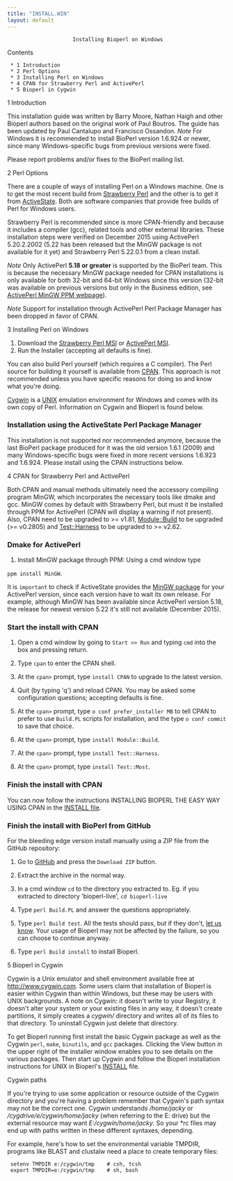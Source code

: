 ```yaml
---
title: "INSTALL.WIN"
layout: default
---
```

                         Installing Bioperl on Windows

   Contents

     * 1 Introduction
     * 2 Perl Options
     * 3 Installing Perl on Windows
     * 4 CPAN for Strawberry Perl and ActivePerl
     * 5 Bioperl in Cygwin

1 Introduction

This installation guide was written by Barry Moore, Nathan Haigh
and other Bioperl authors based on the original work of Paul Boutros. The
guide has been updated by Paul Cantalupo and Francisco Ossandon.
*Note* For Windows it is recommended to install BioPerl version 1.6.924 or 
newer, since many Windows-specific bugs from previous versions were fixed.

Please report problems and/or fixes to the BioPerl mailing list.

2 Perl Options

There are a couple of ways of installing Perl on a Windows machine. One is
to get the most recent build from [Strawberry Perl](http://strawberryperl.com/)
and the other is to get it from [ActiveState](http://www.activestate.com/).
Both are software companies that provide free builds of Perl for Windows 
users.

Strawberry Perl is recommended since is more CPAN-friendly and 
because it includes a compiler (gcc), related tools and other external 
libraries. These installation steps were verified on December 2015 using 
ActivePerl 5.20.2.2002 (5.22 has been released but the MinGW package is not 
available for it yet) and Strawberry Perl 5.22.0.1 from a clean install.

*Note* Only ActivePerl **5.18 or greater** is supported by the BioPerl team. 
This is because the necessary MinGW package needed for CPAN installations
is only available for both 32-bit and 64-bit Windows since this version
(32-bit was available on previous versions but only in the Business edition,
see [ActivePerl MinGW PPM webpage](http://www.activestate.com/activeperl/downloads)).

*Note* Support for installation through ActivePerl Perl Package Manager has been dropped in favor of CPAN.

3 Installing Perl on Windows

1. Download the [Strawberry Perl MSI](http://strawberryperl.com/releases.html) or [ActivePerl MSI](http://www.activestate.com/activeperl/downloads).
2. Run the Installer (accepting all defaults is fine).

You can also build Perl yourself (which requires a C compiler). The Perl
source for building it yourself is available from [CPAN](http://www.cpan.org/).
This approach is not recommended unless you have specific reasons for doing so
and know what you're doing.

[Cygwin](http://en.wikipedia.org/wiki/Cygwin) is a [UNIX](http://en.wikipedia.org/wiki/UNIX)
emulation environment for Windows and comes with its own copy of Perl. Information on Cygwin and Bioperl is found below.

### Installation using the ActiveState Perl Package Manager

This installation is not supported nor recommended anymore, because the last
BioPerl package produced for it was the old version 1.6.1 (2009) and many
Windows-specific bugs were fixed in more recent versions 1.6.923 and 1.6.924.
Please install using the CPAN instructions below.

4 CPAN for Strawberry Perl and ActivePerl

Both CPAN and manual methods ultimately need the accessory compiling program
MinGW, which incorporates the necessary tools like dmake and gcc. MinGW comes
by default with Strawberry Perl, but must it be installed through PPM for 
ActivePerl (CPAN will display a warning if not present). Also, CPAN need to be 
upgraded to >= v1.81, [Module::Build](https://metacpan.org/pod/Module::Build) 
to be upgraded (>= v0.2805) and [Test::Harness](https://metacpan.org/pod/Test::Harness) to be upgraded to >= v2.62.

### Dmake for ActivePerl

1) Install MinGW package through PPM: Using a cmd window type

`ppm install MinGW`.

It is `important` to check if ActiveState provides the
[MinGW package](http://code.activestate.com/ppm/MinGW/) for your ActivePerl version,
since each version have to wait its own release. For example,
although MinGW has been available since ActivePerl version 5.18,
the release for newest version 5.22 it's still not available (December 2015).

### Start the install with CPAN

1) Open a cmd window by going to `Start >> Run` and typing `cmd`
into the box and pressing return.

2) Type `cpan` to enter the CPAN shell.

3) At the `cpan>` prompt, type `install CPAN` to upgrade to the
latest version.

4) Quit (by typing 'q') and reload CPAN. You may be asked some
configuration questions; accepting defaults is fine.

5) At the `cpan>` prompt, type `o conf prefer_installer MB` to tell
CPAN to prefer to use `Build.PL` scripts for installation, and the type `o conf commit` to save that choice.

6) At the `cpan>` prompt, type `install Module::Build`.

7) At the `cpan>` prompt, type `install Test::Harness`.

8) At the `cpan>` prompt, type `install Test::Most`.

### Finish the install with CPAN

You can now follow the instructions INSTALLING BIOPERL THE EASY WAY
USING CPAN in the [INSTALL file](INSTALL.html).

### Finish the install with BioPerl from GitHub

For the bleeding edge version install manually using a ZIP file from the
GitHub repository:

1) Go to [GitHub](https://github.com/bioperl/bioperl-live) and press the 
`Download ZIP` button.

2) Extract the archive in the normal way.

3) In a cmd window `cd` to the directory you extracted to. Eg. if
you extracted to directory 'bioperl-live', `cd bioperl-live`

4) Type `perl Build.PL` and answer the questions appropriately.

5) Type `perl Build test`. All the tests should pass, but if they don't,
[let us know](https://github.com/bioperl/bioperl-live/issues). Your usage of 
Bioperl may not be affected by the failure, so you can choose to continue 
anyway.

6) Type `perl Build install` to install Bioperl.

5 Bioperl in Cygwin

Cygwin is a Unix emulator and shell environment available free at
http://www.cygwin.com. Some users claim that installation of Bioperl is 
easier within Cygwin than within Windows, but these may be users with UNIX 
backgrounds. A note on Cygwin: it doesn't write to your Registry, it doesn't 
alter your system or your existing files in any way, it doesn't create 
partitions, it simply creates a *cygwin/* directory and writes all of its 
files to that directory. To uninstall Cygwin just delete that directory.

To get Bioperl running first install the basic Cygwin package as well as
the Cygwin `perl`, `make`, `binutils`, and `gcc` packages. Clicking the View
button in the upper right of the installer window enables you to see
details on the various packages. Then start up Cygwin and follow the
Bioperl installation instructions for UNIX in Bioperl's [INSTALL](INSTALL.hmtl)
file.

Cygwin paths

If you're trying to use some application or resource outside of the Cygwin
directory and you're having a problem remember that Cygwin's path syntax
may not be the correct one. Cygwin understands */home/jacky* or
*/cygdrive/e/cygwin/home/jacky* (when referring to the E: drive) but the
external resource may want *E:/cygwin/home/jacky*. So your *rc files may end
up with paths written in these different syntaxes, depending.

For example, here's how to set the environmental variable TMPDIR, programs 
like BLAST and clustalw need a place to create temporary files:

     setenv TMPDIR e:/cygwin/tmp    # csh, tcsh
     export TMPDIR=e:/cygwin/tmp    # sh, bash
